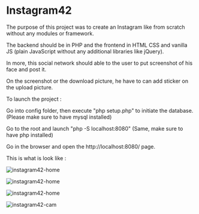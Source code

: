 # Instagram42

The purpose of this project was to create an Instagram like from scratch without any modules or framework.

The backend should be in PHP and the frontend in HTML CSS and vanilla JS (plain JavaScript without any additional libraries like jQuery).

In more, this social network should able to the user to put screenshot of his face and post it.

On the screenshot or the download picture, he have to can add sticker on the upload picture.


To launch the project :

Go into config folder, then execute "php setup.php" to initiate the database. (Please make sure to have mysql installed)

Go to the root and launch "php -S localhost:8080" (Same, make sure to have php installed)

Go in the browser and open the http://localhost:8080/ page.


This is what is look like :

![instagram42-home](https://media.giphy.com/media/25R4xK8Z8m3SzWOvo8/giphy.gif)

![instagram42-home](https://media.giphy.com/media/1AjVkD6Akvqa44GQqY/giphy.gif)

![instagram42-home](https://media.giphy.com/media/WvuqZ64IcDw4Wed5oQ/giphy.gif)

![instagram42-cam](https://media.giphy.com/media/3fdDSYp26ucsyD4d8U/giphy.gif)


